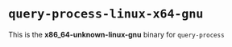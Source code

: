 # `query-process-linux-x64-gnu`

This is the **x86_64-unknown-linux-gnu** binary for `query-process`
